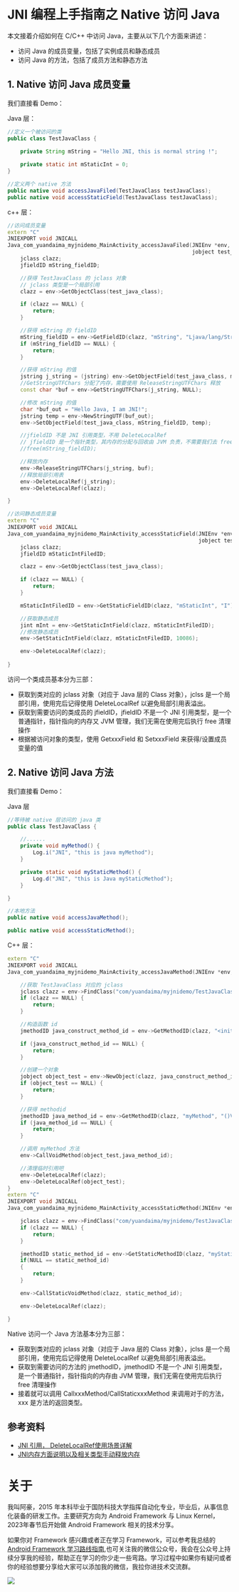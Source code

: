 # JNI 编程上手指南之 Native 访问 Java

本文接着介绍如何在 C/C++ 中访问 Java，主要从以下几个方面来讲述：

* 访问 Java 的成员变量，包括了实例成员和静态成员
* 访问 Java 的方法，包括了成员方法和静态方法


## 1. Native 访问 Java 成员变量

我们直接看 Demo：

Java 层：

```Java
//定义一个被访问的类
public class TestJavaClass {

    private String mString = "Hello JNI, this is normal string !";
    
    private static int mStaticInt = 0;
}

//定义两个 native 方法
public native void accessJavaFiled(TestJavaClass testJavaClass);
public native void accessStaticField(TestJavaClass testJavaClass);
```

c++ 层：

```c++
//访问成员变量
extern "C"
JNIEXPORT void JNICALL
Java_com_yuandaima_myjnidemo_MainActivity_accessJavaFiled(JNIEnv *env, jobject thiz,
                                                          jobject test_java_class) {
    jclass clazz;
    jfieldID mString_fieldID;

    //获得 TestJavaClass 的 jclass 对象
    // jclass 类型是一个局部引用
    clazz = env->GetObjectClass(test_java_class);

    if (clazz == NULL) {
        return;
    }

    //获得 mString 的 fieldID
    mString_fieldID = env->GetFieldID(clazz, "mString", "Ljava/lang/String;");
    if (mString_fieldID == NULL) {
        return;
    }

    //获得 mString 的值
    jstring j_string = (jstring) env->GetObjectField(test_java_class, mString_fieldID);
    //GetStringUTFChars 分配了内存，需要使用 ReleaseStringUTFChars 释放
    const char *buf = env->GetStringUTFChars(j_string, NULL);

    //修改 mString 的值
    char *buf_out = "Hello Java, I am JNI!";
    jstring temp = env->NewStringUTF(buf_out);
    env->SetObjectField(test_java_class, mString_fieldID, temp);

    //jfieldID 不是 JNI 引用类型，不用 DeleteLocalRef
    // jfieldID 是一个指针类型，其内存的分配与回收由 JVM 负责，不需要我们去 free
    //free(mString_fieldID);

    //释放内存
    env->ReleaseStringUTFChars(j_string, buf);
    //释放局部引用表
    env->DeleteLocalRef(j_string);
    env->DeleteLocalRef(clazz);

}

//访问静态成员变量
extern "C"
JNIEXPORT void JNICALL
Java_com_yuandaima_myjnidemo_MainActivity_accessStaticField(JNIEnv *env, jobject thiz,
                                                            jobject test_java_class) {
    jclass clazz;
    jfieldID mStaticIntFiledID;

    clazz = env->GetObjectClass(test_java_class);

    if (clazz == NULL) {
        return;
    }

    mStaticIntFiledID = env->GetStaticFieldID(clazz, "mStaticInt", "I");

    //获取静态成员
    jint mInt = env->GetStaticIntField(clazz, mStaticIntFiledID);
    //修改静态成员
    env->SetStaticIntField(clazz, mStaticIntFiledID, 10086);

    env->DeleteLocalRef(clazz);
    
}
```

访问一个类成员基本分为三部：

* 获取到类对应的 jclass 对象（对应于 Java 层的 Class 对象），jclss 是一个局部引用，使用完后记得使用 DeleteLocalRef 以避免局部引用表溢出。
* 获取到需要访问的类成员的 jfieldID，jfieldID 不是一个 JNI 引用类型，是一个普通指针，指针指向的内存又 JVM 管理，我们无需在使用完后执行 free 清理操作
* 根据被访问对象的类型，使用 GetxxxField 和 SetxxxField 来获得/设置成员变量的值


## 2. Native 访问 Java 方法 

我们直接看 Demo：

Java 层

```java
//等待被 native 层访问的 java 类
public class TestJavaClass {

    //......
    private void myMethod() {
        Log.i("JNI", "this is java myMethod");
    }

    private static void myStaticMethod() {
        Log.d("JNI", "this is Java myStaticMethod");
    }

}

//本地方法
public native void accessJavaMethod();

public native void accessStaticMethod();
```

C++ 层：

```c++
extern "C"
JNIEXPORT void JNICALL
Java_com_yuandaima_myjnidemo_MainActivity_accessJavaMethod(JNIEnv *env, jobject thiz) {

    //获取 TestJavaClass 对应的 jclass
    jclass clazz = env->FindClass("com/yuandaima/myjnidemo/TestJavaClass");
    if (clazz == NULL) {
        return;
    }

    //构造函数 id
    jmethodID java_construct_method_id = env->GetMethodID(clazz, "<init>", "()V");

    if (java_construct_method_id == NULL) {
        return;
    }

    //创建一个对象
    jobject object_test = env->NewObject(clazz, java_construct_method_id);
    if (object_test == NULL) {
        return;
    }

    //获得 methodid
    jmethodID java_method_id = env->GetMethodID(clazz, "myMethod", "()V");
    if (java_method_id == NULL) {
        return;
    }

    //调用 myMethod 方法
    env->CallVoidMethod(object_test,java_method_id);

    //清理临时引用吧  
    env->DeleteLocalRef(clazz);
    env->DeleteLocalRef(object_test);
}
extern "C"
JNIEXPORT void JNICALL
Java_com_yuandaima_myjnidemo_MainActivity_accessStaticMethod(JNIEnv *env, jobject thiz) {

    jclass clazz = env->FindClass("com/yuandaima/myjnidemo/TestJavaClass");
    if (clazz == NULL) {
        return;
    }

    jmethodID static_method_id = env->GetStaticMethodID(clazz, "myStaticMethod", "()V");
    if(NULL == static_method_id)
    {
        return;
    }

    env->CallStaticVoidMethod(clazz, static_method_id);

    env->DeleteLocalRef(clazz);

}
```

Native 访问一个 Java 方法基本分为三部：

* 获取到类对应的 jclass 对象（对应于 Java 层的 Class 对象），jclss 是一个局部引用，使用完后记得使用 DeleteLocalRef 以避免局部引用表溢出。
* 获取到需要访问的方法的 jmethodID，jmethodID 不是一个 JNI 引用类型，是一个普通指针，指针指向的内存由 JVM 管理，我们无需在使用完后执行 free 清理操作
* 接着就可以调用 CallxxxMethod/CallStaticxxxMethod 来调用对于的方法，xxx 是方法的返回类型。

## 参考资料

* [JNI 引用， DeleteLocalRef使用场景详解](https://blog.csdn.net/tabactivity/article/details/106902540)
* [JNI内存方面说明以及相关类型手动释放内存](JNI内存方面说明以及相关类型手动释放内存)

# 关于

我叫阿豪，2015 年本科毕业于国防科技大学指挥自动化专业，毕业后，从事信息化装备的研发工作。主要研究方向为 Android Framework 与 Linux Kernel，2023年春节后开始做 Android Framework 相关的技术分享。

如果你对 Framework 感兴趣或者正在学习 Framework，可以参考我总结的[Android Framework 学习路线指南](https://github.com/yuandaimaahao/AndroidFrameworkTutorial),也可关注我的微信公众号，我会在公众号上持续分享我的经验，帮助正在学习的你少走一些弯路。学习过程中如果你有疑问或者你的经验想要分享给大家可以添加我的微信，我拉你进技术交流群。

![](https://gitee.com/stingerzou/pic-bed/raw/master/img/4e7348e352774883ecb19ab021d6cee.jpg)